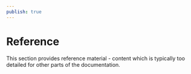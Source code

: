 ```yaml
---
publish: true
---
```


# Reference

This section provides reference material - content which is typically too detailed for other parts of the documentation.
